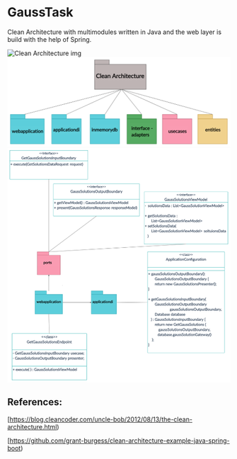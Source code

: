 # GaussTask

Clean Architecture with multimodules written in Java and the web layer is build with the help of Spring.

<img src="https://blog.cleancoder.com/uncle-bob/images/2012-08-13-the-clean-architecture/CleanArchitecture.jpg" alt="Clean Architecture img">


<img src="https://github.com/rildikondi/CleanArchitectureSpring/blob/clean_architecture_modules/images/main_module_schema.jpg" >


<img src="https://github.com/rildikondi/CleanArchitectureSpring/blob/clean_architecture_modules/images/webapplication_interaction.jpg" >

## References:
[https://blog.cleancoder.com/uncle-bob/2012/08/13/the-clean-architecture.html)

[https://github.com/grant-burgess/clean-architecture-example-java-spring-boot)
